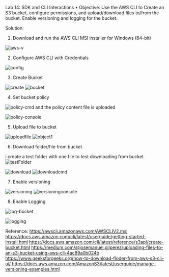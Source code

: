 Lab 14: SDK and CLI Interactions
• Objective: Use the AWS CLI to Create an S3 bucket, configure permissions, and upload/download files to/from the bucket.
Enable versioning and logging for the bucket.

Solution:

1. Download and run the AWS CLI MSI installer for Windows (64-bit)

![aws-v](https://github.com/user-attachments/assets/9cdaddaf-e484-49e4-b7d2-1de4485a114c)

2. Configure AWS CLI with Credentials

![config](https://github.com/user-attachments/assets/c33fbeb1-eba3-404f-9af9-837ed3573f99)

3. Create Bucket

![create](https://github.com/user-attachments/assets/2a1e3b4d-874a-4b84-948f-71f1b5230783)
![bucket](https://github.com/user-attachments/assets/00f9cf28-45b7-4472-a6fc-a8a6dc450125)


4. Set bucket policy

![policy-cmd](https://github.com/user-attachments/assets/3f6ab989-c2ed-406b-99f2-55efacd17633)
and the policy content file is uploaded 

![policy-console](https://github.com/user-attachments/assets/a7be8f92-f177-427c-ae06-ad30841fb493)

5.  Upload file to bucket

![uploadfile](https://github.com/user-attachments/assets/78f11580-98db-44bd-bbe9-a6ab61e93713)
![object1](https://github.com/user-attachments/assets/99842a75-5bb1-47f1-ae8f-0b822d0ec24c)


6. Download folder/file from bucket

i create a test folder with one file to test downloading from bucket
![testFolder](https://github.com/user-attachments/assets/49d9a09a-901e-48dd-9e31-53b1006d5eac)

![download](https://github.com/user-attachments/assets/d674ebda-07ac-481b-9982-1ef7060a178e)
![downloadcmd](https://github.com/user-attachments/assets/4c1f3b4f-7c44-490a-844a-de46aa4d0324)


7. Enable versioning

![versioning](https://github.com/user-attachments/assets/772ad20e-8bf9-4b22-b3c7-25299c82f5c4)
![versioningconsole](https://github.com/user-attachments/assets/e49ab3eb-ded6-4a54-af2c-a467fe803c8c)


8. Enable Logging

![log-bucket](https://github.com/user-attachments/assets/d1d8767c-0701-4fdb-9e5d-3e8dd72c8c15)

![logging](https://github.com/user-attachments/assets/a4dfdef9-8a6d-4b51-baa1-e6b99dc606a4)







Reference:
https://awscli.amazonaws.com/AWSCLIV2.msi
https://docs.aws.amazon.com/cli/latest/userguide/getting-started-install.html
https://docs.aws.amazon.com/cli/latest/reference/s3api/create-bucket.html
https://medium.com/@josemanuel.gilperez/uploading-files-to-an-s3-bucket-using-aws-cli-4ac89a0b024b
https://www.geeksforgeeks.org/how-to-download-floder-from-aws-s3-cli-ui/
https://docs.aws.amazon.com/AmazonS3/latest/userguide/manage-versioning-examples.html
